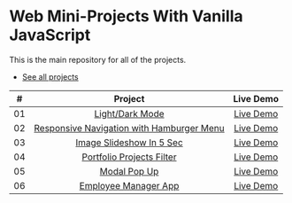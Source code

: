 # Web Mini-Projects With Vanilla JavaScript

This is the main repository for all of the projects.

- [See all projects](https://abdifatahali.github.io/JS-mini-projects/)

|  #  |            Project             | Live Demo |
| :-: | :----------------------------: | :-------: |
| 01  |       [Light/Dark Mode](https://github.com/abdifatahdev/JS-mini-projects/tree/master/light-dark-theme)       | [Live Demo](https://abdifatahdev.github.io/JS-mini-projects/light-dark-theme/)  |
| 02  |       [Responsive Navigation with Hamburger Menu ](https://github.com/abdifatahdev/JS-mini-projects/tree/master/responsive-navigation-with-hamburger-menu)       | [Live Demo](https://abdifatahdev.github.io/JS-mini-projects/responsive-navigation-with-hamburger-menu/)  |
| 03  |       [Image Slideshow In 5 Sec](https://github.com/abdifatahdev/JS-mini-projects/tree/master/slideshow-images-in-5s)       | [Live Demo](https://abdifatahdev.github.io/JS-mini-projects/slideshow-images-in-5s/)  |
| 04  |       [Portfolio Projects Filter](https://github.com/abdifatahdev/JS-mini-projects/tree/master/portfolio-projects-filter)       | [Live Demo](https://abdifatahdev.github.io/JS-mini-projects/portfolio-projects-filter/)  |
| 05  |       [Modal Pop Up](https://github.com/abdifatahdev/JS-mini-projects/tree/master/create-modal-pop-up)       | [Live Demo](https://abdifatahdev.github.io/JS-mini-projects/create-modal-pop-up/)  |
| 06  |       [Employee Manager App](https://github.com/abdifatahdev/JS-mini-projects/tree/master/employee-manager-app)       | [Live Demo](https://abdifatahdev.github.io/JS-mini-projects/employee-manager-app/)  |

